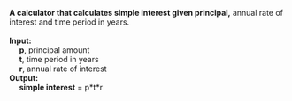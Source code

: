 **A calculator that calculates simple interest given principal,** annual rate of interest and time period in years.\
\
**Input:**\
&emsp; **p**, principal amount\
&emsp; **t**, time period in years\
&emsp; **r**, annual rate of interest\
**Output:**\
&emsp; **simple interest** = p\*t\*r
